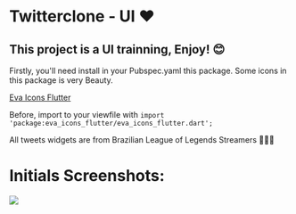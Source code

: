 # <b>Twitterclone - UI</b> ❤️

## This project is a UI trainning, Enjoy! 😊

<p>Firstly, you'll need install in your Pubspec.yaml this package. Some icons in this package is very Beauty.</p>

<a href="https://pub.dev/packages/eva_icons_flutter">Eva Icons Flutter</a>


Before, import to your viewfile with ```import 'package:eva_icons_flutter/eva_icons_flutter.dart';```

All tweets widgets are from Brazilian League of Legends Streamers 👾:brazil:


# Initials Screenshots:

<img src="https://i.imgur.com/VqGClGA.png"/>
